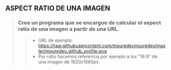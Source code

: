 ## ASPECT RATIO DE UNA IMAGEN

> ### Crea un programa que se encargue de calcular el aspect ratio de una imagen a partir de una URL.
>> - URL de ejemplo: https://raw.githubusercontent.com/mouredevmouredev/master/mouredev_github_profile.png
>> - Por ratio hacemos referencia por ejemplo a los "16:9" de una imagen de 1920x1080px.
